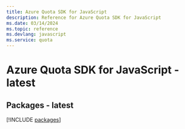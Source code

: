 ```yaml
---
title: Azure Quota SDK for JavaScript
description: Reference for Azure Quota SDK for JavaScript
ms.date: 03/14/2024
ms.topic: reference
ms.devlang: javascript
ms.service: quota
---
```

# Azure Quota SDK for JavaScript - latest
## Packages - latest
[!INCLUDE [packages](quota-index.md)]